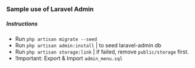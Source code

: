 ### Sample use of Laravel Admin

##### Instructions
- Run `php artisan migrate --seed`
- Run `php artisan admin:install` | to seed laravel-admin db
- Run `php artisan storage:link` | if failed, remove `public/storage` first.
- !Important: Export & Import `admin_menu.sql`